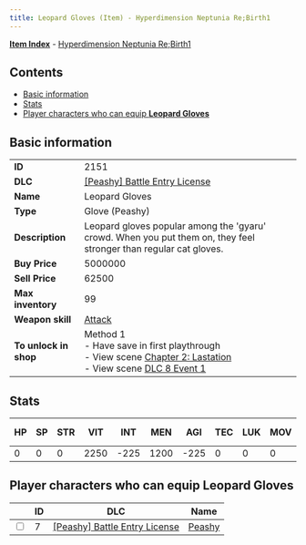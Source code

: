 ```yaml
---
title: Leopard Gloves (Item) - Hyperdimension Neptunia Re;Birth1
---
```


[**Item Index**](/neptunia/rb1/item/index.html) - [Hyperdimension Neptunia Re;Birth1](/neptunia/rb1)

## Contents

- [Basic information](#basic-information)
- [Stats](#stats)
- [Player characters who can equip **Leopard Gloves**](#player-characters-who-can-equip-leopard-gloves)

## Basic information

|   |   |
| -- | -- |
| **ID** | 2151 |
| **DLC** | [[Peashy] Battle Entry License](/neptunia/rb1/dlc/8-peashy.html) |
| **Name** | Leopard Gloves |
| **Type** | Glove (Peashy) |
| **Description** | Leopard gloves popular among the 'gyaru' crowd. When you put them on, they feel stronger than regular cat gloves. |
| **Buy Price** | 5000000 |
| **Sell Price** | 62500 |
| **Max inventory** | 99 |
| **Weapon skill** | [Attack](/neptunia/rb1/skill/8-1201-attack.html) |
| **To unlock in shop** | Method 1<br />- Have save in first playthrough<br />- View scene [Chapter 2: Lastation](/neptunia/rb1/scene/1-202-chapter-2-lastation.html)<br />- View scene [DLC 8 Event 1](/neptunia/rb1/scene/8-5020-dlc-8-event-1.html) |


## Stats

| HP | SP | STR | VIT | INT | MEN | AGI | TEC | LUK | MOV | Fire res. | Ice res. | Wind res. | Lightning res. |
| -- | -- | --- | --- | --- | --- | --- | --- | --- | --- | --------- | -------- | --------- | -------------- |
| 0 | 0 | 0 | 2250 | -225 | 1200 | -225 | 0 | 0 | 0 | 0 | 0 | 0 | 0 |


## Player characters who can equip **Leopard Gloves**

|    | ID | DLC | Name |
| -- | -- | --- | ---- |
| <input type="checkbox" id="rb1-player-8-7" class="trackbox" /> | 7 | [[Peashy] Battle Entry License](/neptunia/rb1/dlc/8-peashy.html) | [Peashy](/neptunia/rb1/player/8-7-peashy.html) |
